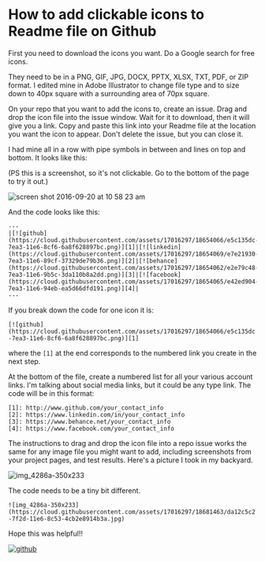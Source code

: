 # How to add clickable icons to Readme file on Github

First you need to download the icons you want.  Do a Google search for free icons.

They need to be in a PNG, GIF, JPG, DOCX, PPTX, XLSX, TXT, PDF, or ZIP format.  I edited mine in Adobe Illustrator to change file type and to size down to 40px square with a surrounding area of 70px square.

On your repo that you want to add the icons to, create an issue.  Drag and drop the icon file into the issue window.  Wait for it to download, then it will give you a link.  Copy and paste this link into your Readme file at the location you want the icon to appear. Don't delete the issue, but you can close it.  

I had mine all in a row with pipe symbols in between and lines on top and bottom. It looks like this:

(PS this is a screenshot, so it's not clickable. Go to the bottom of the page to try it out.)

![screen shot 2016-09-20 at 10 58 23 am](https://cloud.githubusercontent.com/assets/17016297/18678323/49cdf790-7f21-11e6-9b23-2fe9963df9db.png)

And the code looks like this:
```
---
|[![github](https://cloud.githubusercontent.com/assets/17016297/18654066/e5c135dc-7ea3-11e6-8cf6-6a8f628897bc.png)][1]|[![linkedin](https://cloud.githubusercontent.com/assets/17016297/18654069/e7e21930-7ea3-11e6-89cf-37329de79b36.png)][2]|[![behance](https://cloud.githubusercontent.com/assets/17016297/18654062/e2e79c48-7ea3-11e6-9b5c-3da110b8a2dd.png)][3]|[![facebook](https://cloud.githubusercontent.com/assets/17016297/18654065/e42ed904-7ea3-11e6-94eb-ea5d66dfd191.png)][4]|
---
```

If you break down the code for one icon it is:

`[![github](https://cloud.githubusercontent.com/assets/17016297/18654066/e5c135dc-7ea3-11e6-8cf6-6a8f628897bc.png)][1]`

where the `[1]` at the end corresponds to the numbered link you create in the next step.

At the bottom of the file, create a numbered list for all your various account links.  I'm talking about social media links, but it could be any type link.  The code will be in this format:

```
[1]: http://www.github.com/your_contact_info
[2]: https://www.linkedin.com/in/your_contact_info
[3]: https://www.behance.net/your_contact_info
[4]: https://www.facebook.com/your_contact_info
```

The instructions to drag and drop the icon file into a repo issue works the same for any image file you might want to add, including screenshots from your project pages, and test results. Here's a picture I took in my backyard.

![img_4286a-350x233](https://cloud.githubusercontent.com/assets/17016297/18681463/da12c5c2-7f2d-11e6-8c53-4cb2e8914b3a.jpg)

The code needs to be a tiny bit different.

`![img_4286a-350x233](https://cloud.githubusercontent.com/assets/17016297/18681463/da12c5c2-7f2d-11e6-8c53-4cb2e8914b3a.jpg)`

Hope this was helpful!!

[1]: http://www.github.com/nomi811

[![github](https://cloud.githubusercontent.com/assets/17016297/18654066/e5c135dc-7ea3-11e6-8cf6-6a8f628897bc.png)][1]
